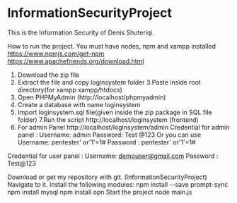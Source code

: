 
# InformationSecurityProject
This is the Information Security of Denis Shuteriqi. 

How to run the project.
You must have nodes, npm and xampp installed
https://www.npmjs.com/get-npm
https://www.apachefriends.org/download.html
1. Download the zip file
2. Extract the file and copy loginsystem folder
3.Paste inside root directory(for xampp xampp/htdocs)
4. Open PHPMyAdmin (http://localhost/phpmyadmin)
5. Create a database with name loginsystem
6. Import loginsystem.sql file(given inside the zip package in SQL file folder)
7.Run the script http://localhost/loginsystem (frontend)
8. For admin Panel http://localhost/loginsystem/admin
Credential for admin panel :
Username: admin
Password: Test @123
Or you can use
Username: pentester' or'1'=1#
Password : pentester' or'1'=1#

Credential for user panel :
Username: demouser@gmail.com
Password : Test@123


Download or get my repository with git. (InformationSecurityProject)
Navigate to it.
Install the following modules:
npm install --save prompt-sync
npm install mysql
npm install opn
Start the project node main.js
